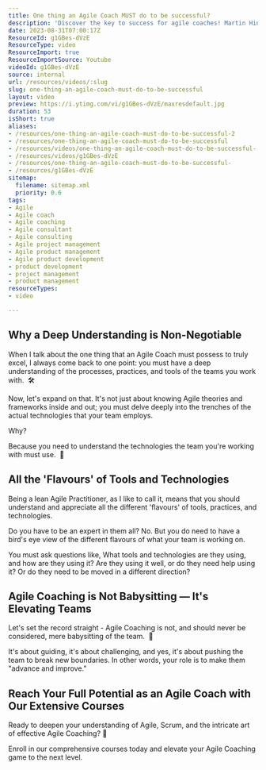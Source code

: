 ```yaml
---
title: One thing an Agile Coach MUST do to be successful?
description: 'Discover the key to success for agile coaches! Martin Hinshelwood shares essential insights for thriving in agile consulting. #Agile #Coaching #Scrum'
date: 2023-08-31T07:00:17Z
ResourceId: g1GBes-dVzE
ResourceType: video
ResourceImport: true
ResourceImportSource: Youtube
videoId: g1GBes-dVzE
source: internal
url: /resources/videos/:slug
slug: one-thing-an-agile-coach-must-do-to-be-successful
layout: video
preview: https://i.ytimg.com/vi/g1GBes-dVzE/maxresdefault.jpg
duration: 53
isShort: true
aliases:
- /resources/one-thing-an-agile-coach-must-do-to-be-successful-2
- /resources/one-thing-an-agile-coach-must-do-to-be-successful
- /resources/videos/one-thing-an-agile-coach-must-do-to-be-successful-
- /resources/videos/g1GBes-dVzE
- /resources/one-thing-an-agile-coach-must-do-to-be-successful-
- /resources/g1GBes-dVzE
sitemap:
  filename: sitemap.xml
  priority: 0.6
tags:
- Agile
- Agile coach
- Agile coaching
- Agile consultant
- Agile consulting
- Agile project management
- Agile product management
- Agile product development
- product development
- project management
- product management
resourceTypes:
- video

---
```

## Why a Deep Understanding is Non-Negotiable

When I talk about the one thing that an Agile Coach must possess to truly excel, I always come back to one point: you must have a deep understanding of the processes, practices, and tools of the teams you work with.  🛠

Now, let's expand on that. It's not just about knowing Agile theories and frameworks inside and out; you must delve deeply into the trenches of the actual technologies that your team employs.

Why?

Because you need to understand the technologies the team you're working with must use.  🎯

## All the 'Flavours' of Tools and Technologies

Being a lean Agile Practitioner, as I like to call it, means that you should understand and appreciate all the different 'flavours' of tools, practices, and technologies.

Do you have to be an expert in them all? No. But you do need to have a bird's eye view of the different flavours of what your team is working on.

You must ask questions like, What tools and technologies are they using, and how are they using it? Are they using it well, or do they need help using it? Or do they need to be moved in a different direction?

## Agile Coaching is Not Babysitting — It's Elevating Teams

Let's set the record straight - Agile Coaching is not, and should never be considered, mere babysitting of the team.  🌟

It's about guiding, it's about challenging, and yes, it's about pushing the team to break new boundaries. In other words, your role is to make them "advance and improve."

## Reach Your Full Potential as an Agile Coach with Our Extensive Courses

Ready to deepen your understanding of Agile, Scrum, and the intricate art of effective Agile Coaching? 🌟

Enroll in our comprehensive courses today and elevate your Agile Coaching game to the next level.
